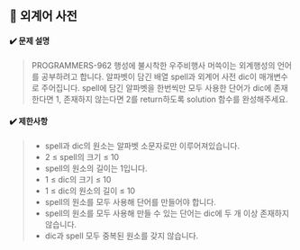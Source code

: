 ## :blue_book: 외계어 사전

#### :heavy_check_mark: 문제 설명 
> PROGRAMMERS-962 행성에 불시착한 우주비행사 머쓱이는 외계행성의 언어를 공부하려고 합니다. 알파벳이 담긴 배열 spell과 외계어 사전 dic이 매개변수로 주어집니다. spell에 담긴 알파벳을 한번씩만 모두 사용한 단어가 dic에 존재한다면 1, 존재하지 않는다면 2를 return하도록 solution 함수를 완성해주세요.

#### :heavy_check_mark: 제한사항
> * spell과 dic의 원소는 알파벳 소문자로만 이루어져있습니다.
> * 2 ≤ spell의 크기 ≤ 10
> * spell의 원소의 길이는 1입니다.
> * 1 ≤ dic의 크기 ≤ 10
> * 1 ≤ dic의 원소의 길이 ≤ 10
> * spell의 원소를 모두 사용해 단어를 만들어야 합니다.
> * spell의 원소를 모두 사용해 만들 수 있는 단어는 dic에 두 개 이상 존재하지 않습니다.
> * dic과 spell 모두 중복된 원소를 갖지 않습니다.
